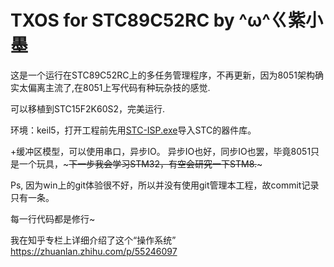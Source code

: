 # TXOS for STC89C52RC by ^ω^ㄍ紫小墨

这是一个运行在STC89C52RC上的多任务管理程序，不再更新，因为8051架构确实太偏离主流了,在8051上写代码有种玩杂技的感觉.

可以移植到STC15F2K60S2，完美运行.

环境：keil5，打开工程前先用[STC-ISP.exe](http://www.stcmcu.com)导入STC的器件库。

+缓冲区模型，可以使用串口，异步IO。
异步IO也好，同步IO也罢，毕竟8051只是一个玩具，~~~下一步我会学习STM32，有空会研究一下STM8.~~~

Ps, 因为win上的git体验很不好，所以并没有使用git管理本工程，故commit记录只有一条。

每一行代码都是修行~

我在知乎专栏上详细介绍了这个“操作系统”
https://zhuanlan.zhihu.com/p/55246097
